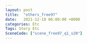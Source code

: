 ```yaml
---
layout: post
title:  "others_free97"
date:   2021-12-18 06:00:00 +0000
categories: Etc
Tags: Story Etc
SceneCode: ["scene_free97_q1_s20"]
---
```

